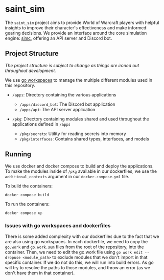 # saint_sim

The `saint_sim` project aims to provide World of Warcraft players with helpful insights to improve their character's effectiveness and make informed gearing decisions. We provide an interface around the core simulation engine: [simc](https://github.com/simulationcraft/simc), offering an API server and Discord bot.

## Project Structure

_The project structure is subject to change as things are ironed out throughout development._

We use [go workspaces](https://go.dev/doc/tutorial/workspaces) to manage the multiple different modules used in this repository.

- `/apps`: Directory containing the various applications

  - `/apps/discord_bot`: The Discord bot application
  - `/apps/api`: The API server application

- `/pkg`: Directory containing modules shared and used throughout the applications defined in `/apps`

  - `/pkg/secrets`: Utility for reading secrets into memory
  - `/pkg/interfaces`: Contains shared types, interfaces, and models

## Running

We use docker and docker compose to build and deploy the applications. To make the modules inside of `/pkg` available in our dockerfiles, we use the `additional_contexts` argument in our `docker-compose.yml` file.

To build the containers:

```sh
docker compose build
```

To run the containers:

```sh
docker compose up
```

### Issues with go workspaces and dockerfiles

There is some added complexity with our dockerfiles due to the fact that we are also using go workspaces. In each dockerfile, we need to copy the `go.work` and `go.work.sum` files from the root of the repository, into the container. Then, we need to edit the go.work file using `go work edit --dropuse <module_path>` to exclude modules that we don't import in that specific container. If we do not do this, we will run into build errors. As go will try to resolve the paths to those modules, and throw an error (as we don't have them in that container).
